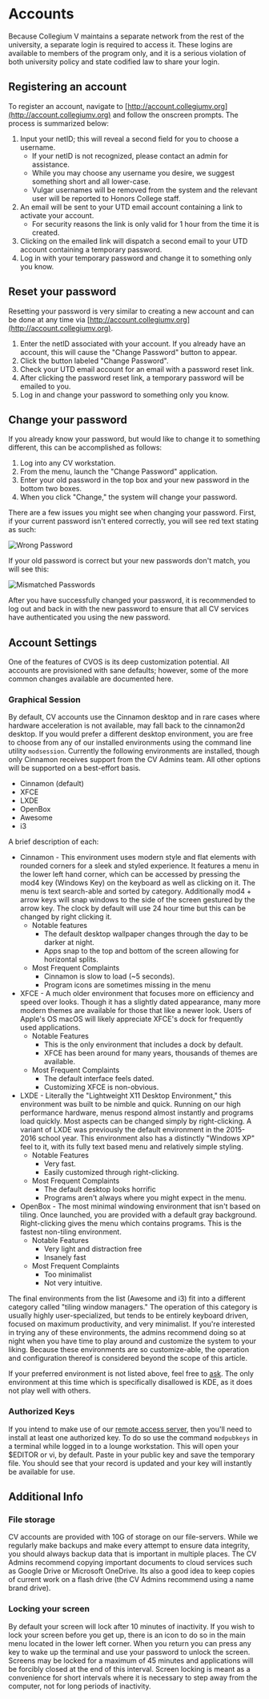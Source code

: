 # Accounts

Because Collegium V maintains a separate network from the rest of the university, a separate login is required to access it.  These logins are available to members of the program only, and it is a serious violation of both university policy and state codified law to share your login.

## Registering an account

To register an account, navigate to [http://account.collegiumv.org](http://account.collegiumv.org) and follow the onscreen prompts.  The process is summarized below:

1. Input your netID; this will reveal a second field for you to choose a username.
    * If your netID is not recognized, please contact an admin for assistance.
    * While you may choose any username you desire, we suggest something short and all lower-case.
    * Vulgar usernames will be removed from the system and the relevant user will be reported to Honors College staff.
2. An email will be sent to your UTD email account containing a link to activate your account.
    * For security reasons the link is only valid for 1 hour from the time it is created.
3. Clicking on the emailed link will dispatch a second email to your UTD account containing a temporary password.
4. Log in with your temporary password and change it to something only you know.

## Reset your password

Resetting your password is very similar to creating a new account and can be done at any time via [http://account.collegiumv.org](http://account.collegiumv.org).

1. Enter the netID associated with your account.  If you already have an account, this will cause the "Change Password" button to appear.
2. Click the button labeled "Change Password".
3. Check your UTD email account for an email with a password reset link.
4. After clicking the password reset link, a temporary password will be emailed to you.
5. Log in and change your password to something only you know.

## Change your password

If you already know your password, but would like to change it to something different, this can be accomplished as follows:

1. Log into any CV workstation.
2. From the menu, launch the "Change Password" application.
3. Enter your old password in the top box and your new password in the bottom two boxes.
4. When you click "Change," the system will change your password.

There are a few issues you might see when changing your password.  First, if your current password isn't entered correctly, you will see red text stating as such:

![Wrong Password](/img/cvos-account-wrong_password.png)

If your old password is correct but your new passwords don't match, you will see this:

![Mismatched Passwords](/img/cvos-account-mismatch_password.png)

After you have successfully changed your password, it is recommended to log out and back in with the new password to ensure that all CV services have authenticated you using the new password.

## Account Settings

One of the features of CVOS is its deep customization potential.  All accounts are provisioned with sane defaults; however, some of the more common changes available are documented here.

### Graphical Session

By default, CV accounts use the Cinnamon desktop and in rare cases where hardware acceleration is not available, may fall back to the cinnamon2d desktop.  If you would prefer a different desktop environment, you are free to choose from any of our installed environments using the command line utility `modsession`.  Currently the following environments are installed, though only Cinnamon receives support from the CV Admins team.  All other options will be supported on a best-effort basis.

* Cinnamon (default)
* XFCE
* LXDE
* OpenBox
* Awesome
* i3

A brief description of each:

* Cinnamon - This environment uses modern style and flat elements with rounded corners for a sleek and styled experience.  It features a menu in the lower left hand corner, which can be accessed by pressing the mod4 key (Windows Key) on the keyboard as well as clicking on it.  The menu is text search-able and sorted by category.  Additionally mod4 + arrow keys will snap windows to the side of the screen gestured by the arrow key.  The clock by default will use 24 hour time but this can be changed by right clicking it.
    * Notable features
        * The default desktop wallpaper changes through the day to be darker at night.
        * Apps snap to the top and bottom of the screen allowing for horizontal splits.
    * Most Frequent Complaints
        * Cinnamon is slow to load (~5 seconds).
        * Program icons are sometimes missing in the menu
* XFCE - A much older environment that focuses more on efficiency and speed over looks.  Though it has a slightly dated appearance, many more modern themes are available for those that like a newer look. Users of Apple's OS macOS will likely appreciate XFCE's dock for frequently used applications.
    * Notable Features
        * This is the only environment that includes a dock by default.
        * XFCE has been around for many years, thousands of themes are available.
    * Most Frequent Complaints
        * The default interface feels dated.
        * Customizing XFCE is non-obvious.
* LXDE - Literally the "Lightweight X11 Desktop Environment," this environment was built to be nimble and quick.  Running on our high performance hardware, menus respond almost instantly and programs load quickly.  Most aspects can be changed simply by right-clicking.  A variant of LXDE was previously the default environment in the 2015-2016 school year.  This environment also has a distinctly "Windows XP" feel to it, with its fully text based menu and relatively simple styling.
    * Notable Features
        * Very fast.
        * Easily customized through right-clicking.
    * Most Frequent Complaints
        * The default desktop looks horrific
        * Programs aren't always where you might expect in the menu.
* OpenBox - The most minimal windowing environment that isn't based on tiling.  Once launched, you are provided with a default gray background.  Right-clicking gives the menu which contains programs.  This is the fastest non-tiling environment.
    * Notable Features
        * Very light and distraction free
        * Insanely fast
    * Most Frequent Complaints
        * Too minimalist
        * Not very intuitive.

The final environments from the list (Awesome and i3) fit into a different category called "tiling window managers."  The operation of this category is usually highly user-specialized, but tends to be entirely keyboard driven, focused on maximum productivity, and very minimalist.  If you're interested in trying any of these environments, the admins recommend doing so at night when you have time to play around and customize the system to your liking.  Because these environments are so customize-able, the operation and configuration thereof is considered beyond the scope of this article.

If your preferred environment is not listed above, feel free to [ask](bugs-and-features.md#feature-requests).  The only environment at this time which is specifically disallowed is KDE, as it does not play well with others.

### Authorized Keys

If you intend to make use of our [remote access server](aux-services.md#irc-idle-host), then you'll need to install at least one authorized key.  To do so use the command `modpubkeys` in a terminal while logged in to a lounge workstation.  This will open your $EDITOR or vi, by default.  Paste in your public key and save the temporary file.  You should see that your record is updated and your key will instantly be available for use.

## Additional Info

### File storage

CV accounts are provided with 10G of storage on our file-servers.  While we regularly make backups and make every attempt to ensure data integrity, you should always backup data that is important in multiple places.  The CV Admins recommend copying important documents to cloud services such as Google Drive or Microsoft OneDrive.  Its also a good idea to keep copies of current work on a flash drive (the CV Admins recommend using a name brand drive).

### Locking your screen

By default your screen will lock after 10 minutes of inactivity.  If you wish to lock your screen before you get up, there is an icon to do so in the main menu located in the lower left corner.  When you return you can press any key to wake up the terminal and use your password to unlock the screen.  Screens may be locked for a maximum of 45 minutes and applications will be forcibly closed at the end of this interval.  Screen locking is meant as a convenience for short intervals where it is necessary to step away from the computer, not for long periods of inactivity.
